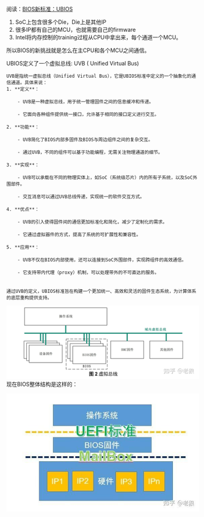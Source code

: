 阅读：[BIOS新标准：UBIOS](https://zhuanlan.zhihu.com/p/1963632596715049689)

1. SoC上包含很多个Die，Die上是其他IP
2. 很多IP都有自己的MCU，也就需要自己的firmware
3. Intel将内存控制的training过程从CPU中拿出来，每个通道一个MCU。

所以BIOS的新挑战就是怎么在主CPU和各个MCU之间通信。

UBIOS定义了一个虚拟总线: UVB ( Unified Virtual Bus)

    UVB是指统一虚拟总线（Unified Virtual Bus），它是UBIOS标准中定义的一个抽象化的通信通道。具体来说：
	1. **定义**：
	    
	    - UVB是一种虚拟总线，用于统一管理固件之间的信息缓冲和传递。
	        
	    - 它面向各种组件提供统一接口，允许基于相同的接口定义进行交互。
	        
	2. **功能**：
	    
	    - UVB简化了BIOS内部多固件及BIOS与周边组件之间的复杂交互。
	        
	    - 通过UVB，不同的组件可以基于功能编程，无需关注物理通道的细节。
	        
	3. **实现**：
	    
	    - UVB可以承载在不同的物理实体上，如SoC（系统级芯片）内的所有子系统，以及SoC外围部件。
	        
	    - 交互消息可以通过UVB总线传递，实现统一的软件交互方式。
	        
	4. **优点**：
	    
	    - UVB的引入使得固件间的通信更加标准化和简化，减少了定制化的需求。
	        
	    - 它通过虚拟器件的方式，提高了系统的可扩展性和兼容性。
	        
	5. **应用**：
	    
	    - UVB不仅在BIOS内部使用，还可以连接到SoC外围部件，实现跨组件的高效通信。
	        
	    - 它支持带内代理（proxy）机制，可以处理带外的不可直达的服务。
	        
	
	通过UVB的定义，UBIOS标准旨在构建一个更加统一、高效和灵活的固件生态系统，为计算体系的底层重构提供支持。

![UVB结构图](assets/Pasted%20image%2020251021095010.png)
现在BIOS整体结构是这样的：

![BIOS宏观架构](assets/Pasted%20image%2020251021095051.png)

